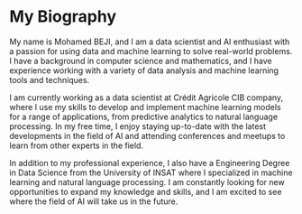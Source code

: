 # My Biography

My name is Mohamed BEJI, and I am a data scientist and AI enthusiast with a passion for using data and machine learning to solve real-world problems. I have a background in computer science and mathematics, and I have experience working with a variety of data analysis and machine learning tools and techniques.

I am currently working as a data scientist at Crédit Agricole CIB company, where I use my skills to develop and implement machine learning models for a range of applications, from predictive analytics to natural language processing. In my free time, I enjoy staying up-to-date with the latest developments in the field of AI and attending conferences and meetups to learn from other experts in the field.

In addition to my professional experience, I also have a Engineering Degree in Data Science from the University of INSAT where I specialized in machine learning and natural language processing. I am constantly looking for new opportunities to expand my knowledge and skills, and I am excited to see where the field of AI will take us in the future.
